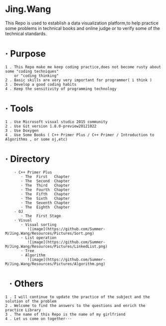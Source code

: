 ﻿# Jing.Wang
This Repo is used to establish a data visualization platform,to help practice some problems in technical 
books and online judge or to verify some of the technical standards.
#   · Purpose
    1 . This Repo make me keep coding practice,does not become rusty about some "coding techniques" 
        or "coding thinking"
    2 . Basic skills are very very important for programmer( i think )
    3 . Develop a good coding habits
    4 . Keep the sensitivity of programming technology
#   · Tools
    1 . Use Microsoft visual studio 2015 community
    2 . Use Git version 1.8.0-preview20121022
    3 . Use Doxygen
    4 . Use Some Books ( C++ Primer Plus / C++ Primer / Introduction to Algorithms , or some oj,etc)
#   · Directory
        · C++ Primer Plus
           · The  First   Chapter 
           · The  Second  Chapter
           · The  Third   Chapter
           · The  Fourth  Chapter
           · The  Fifth   Chapter
           · The  Sixth   Chapter
           · The  Seventh Chapter
           · The  Eighth  Chapter
        · OJ
           · The  First Stage
        · Visual
           · Visual sorting
              ![image](https://github.com/Summer-M/Jing.Wang/Resources/Pictures/Sort.png)
           · List operation
              ![image](https://github.com/Summer-M/Jing.Wang/Resources/Pictures/LinkedList.png)	
           · Tree
           · Algorithm
              ![image](https://github.com/Summer-M/Jing.Wang/Resources/Pictures/Algorithm.png)
#   · Others
    1 . I will continue to update the practice of the subject and the solution of the problem
    2 . Welcome to find the answers to the questions and enrich the practice Library  
    3 . The name of this Repo is the name of my girlfriend
    4 . Let us come on together···
